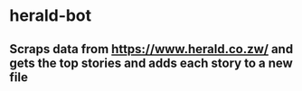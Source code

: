 # herald-bot
## Scraps data from https://www.herald.co.zw/ and gets the top stories and adds each story to a new file 
